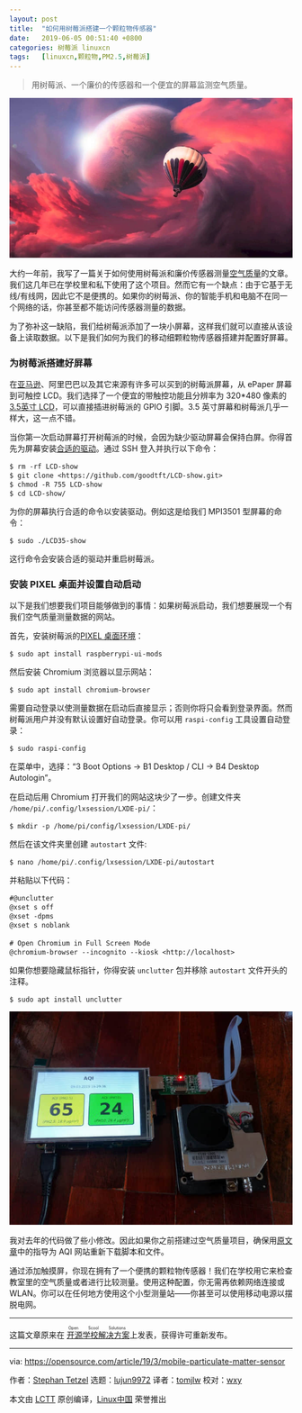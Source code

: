 ```yaml
---
layout: post
title:	"如何用树莓派搭建一个颗粒物传感器"
date:	2019-06-05 00:51:40 +0800 
categories:	树莓派 linuxcn 
tags:	[linuxcn,颗粒物,PM2.5,树莓派]
---
```




> 
> 用树莓派、一个廉价的传感器和一个便宜的屏幕监测空气质量。
> 
> 
> 


![](/Asserts/Images/album/201906/05/005121bbveeavwgyc1i1gk.jpg)


大约一年前，我写了一篇关于如何使用树莓派和廉价传感器测量[空气质量](/article-9620-1.html)的文章。我们这几年已在学校里和私下使用了这个项目。然而它有一个缺点：由于它基于无线/有线网，因此它不是便携的。如果你的树莓派、你的智能手机和电脑不在同一个网络的话，你甚至都不能访问传感器测量的数据。


为了弥补这一缺陷，我们给树莓派添加了一块小屏幕，这样我们就可以直接从该设备上读取数据。以下是我们如何为我们的移动细颗粒物传感器搭建并配置好屏幕。


### 为树莓派搭建好屏幕


在[亚马逊](https://www.amazon.com/gp/search/ref=as_li_qf_sp_sr_tl?ie=UTF8&tag=openschoolsol-20&keywords=lcd%20raspberry&index=aps&camp=1789&creative=9325&linkCode=ur2&linkId=51d6d7676e10d6c7db203c4a8b3b529a)、阿里巴巴以及其它来源有许多可以买到的树莓派屏幕，从 ePaper 屏幕到可触控 LCD。我们选择了一个便宜的带触控功能且分辨率为 320\*480 像素的[3.5英寸 LCD](https://www.amazon.com/gp/search/ref=as_li_qf_sp_sr_tl?ie=UTF8&tag=openschoolsol-20&keywords=lcd%20raspberry&index=aps&camp=1789&creative=9325&linkCode=ur2&linkId=51d6d7676e10d6c7db203c4a8b3b529a)，可以直接插进树莓派的 GPIO 引脚。3.5 英寸屏幕和树莓派几乎一样大，这一点不错。


当你第一次启动屏幕打开树莓派的时候，会因为缺少驱动屏幕会保持白屏。你得首先为屏幕安装[合适的驱动](https://github.com/goodtft/LCD-show)。通过 SSH 登入并执行以下命令：



```
$ rm -rf LCD-show
$ git clone <https://github.com/goodtft/LCD-show.git>
$ chmod -R 755 LCD-show
$ cd LCD-show/
```

为你的屏幕执行合适的命令以安装驱动。例如这是给我们 MPI3501 型屏幕的命令：



```
$ sudo ./LCD35-show
```

这行命令会安装合适的驱动并重启树莓派。


### 安装 PIXEL 桌面并设置自动启动


以下是我们想要我们项目能够做到的事情：如果树莓派启动，我们想要展现一个有我们空气质量测量数据的网站。


首先，安装树莓派的[PIXEL 桌面环境](/article-8459-1.html)：



```
$ sudo apt install raspberrypi-ui-mods
```

然后安装 Chromium 浏览器以显示网站：



```
$ sudo apt install chromium-browser
```

需要自动登录以使测量数据在启动后直接显示；否则你将只会看到登录界面。然而树莓派用户并没有默认设置好自动登录。你可以用 `raspi-config` 工具设置自动登录：



```
$ sudo raspi-config
```

在菜单中，选择：“3 Boot Options → B1 Desktop / CLI → B4 Desktop Autologin”。


在启动后用 Chromium 打开我们的网站这块少了一步。创建文件夹 `/home/pi/.config/lxsession/LXDE-pi/`：



```
$ mkdir -p /home/pi/config/lxsession/LXDE-pi/
```

然后在该文件夹里创建 `autostart` 文件:



```
$ nano /home/pi/.config/lxsession/LXDE-pi/autostart
```

并粘贴以下代码：



```
#@unclutter
@xset s off
@xset -dpms
@xset s noblank

# Open Chromium in Full Screen Mode
@chromium-browser --incognito --kiosk <http://localhost>
```

如果你想要隐藏鼠标指针，你得安装 `unclutter` 包并移除 `autostart` 文件开头的注释。



```
$ sudo apt install unclutter
```

![移动颗粒物传感器](/Asserts/Images/album/201906/05/005145ef4gxp4gggupfuiq.jpg "Mobile particulate matter sensor")


我对去年的代码做了些小修改。因此如果你之前搭建过空气质量项目，确保用[原文章](/article-9620-1.html)中的指导为 AQI 网站重新下载脚本和文件。


通过添加触摸屏，你现在拥有了一个便携的颗粒物传感器！我们在学校用它来检查教室里的空气质量或者进行比较测量。使用这种配置，你无需再依赖网络连接或 WLAN。你可以在任何地方使用这个小型测量站——你甚至可以使用移动电源以摆脱电网。




---


这篇文章原来在<ruby> <a href="https://openschoolsolutions.org/mobile-particulate-matter-sensor/">  开源学校解决方案 </a> <rt>  Open Scool Solutions </rt></ruby>上发表，获得许可重新发布。




---


via: <https://opensource.com/article/19/3/mobile-particulate-matter-sensor>


作者：[Stephan Tetzel](https://opensource.com/users/stephan) 选题：[lujun9972](https://github.com/lujun9972) 译者：[tomjlw](https://github.com/tomjlw) 校对：[wxy](https://github.com/wxy)


本文由 [LCTT](https://github.com/LCTT/TranslateProject) 原创编译，[Linux中国](https://linux.cn/) 荣誉推出
